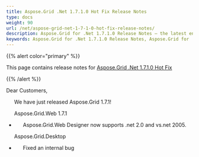 ```yaml
---
title: Aspose.Grid .Net 1.7.1.0 Hot Fix Release Notes
type: docs
weight: 90
url: /net/aspose-grid-net-1-7-1-0-hot-fix-release-notes/
description: Aspose.Grid for .Net 1.7.1.0 Release Notes – the latest enhancements, new features, and fixes.
keywords: Aspose.Grid for .Net 1.7.1.0 Release Notes, Aspose.Grid for .Net 1.7.1.0 updates and fixes
---
```


{{% alert color="primary" %}} 

This page contains release notes for [Aspose.Grid .Net 1.7.1.0 Hot Fix](https://downloads.aspose.com/cells/net/new-releases/aspose.grid-.net-1.7.1.0-hot-fix/)

{{% /alert %}} 

Dear Customers, 

`   `We have just released Aspose.Grid 1.7.1! 

`   `Aspose.Grid.Web 1.7.1 

- `   `Aspose.Grid.Web Designer now supports .net 2.0 and vs.net 2005.

`   `Aspose.Grid.Desktop 

- `   `Fixed an internal bug


